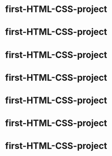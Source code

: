 # first-HTML-CSS-project
# first-HTML-CSS-project
# first-HTML-CSS-project
# first-HTML-CSS-project
# first-HTML-CSS-project
# first-HTML-CSS-project
# first-HTML-CSS-project
